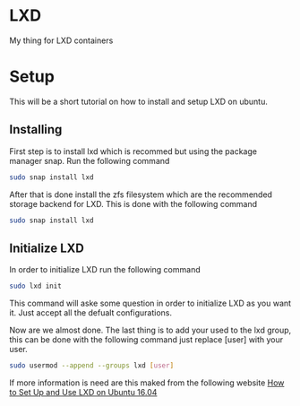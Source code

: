 # LXD
My thing for LXD containers


# Setup
This will be a short tutorial on how to install and setup LXD on ubuntu. 

## Installing 
First step is to install lxd which is recommed but using the package manager snap. Run the following command 
``` bash
sudo snap install lxd
```

After that is done install the zfs filesystem which are the recommended storage backend for LXD. 
This is done with the following command 
``` bash
sudo snap install lxd
```

## Initialize LXD
In order to initialize LXD run the following command 
``` bash
sudo lxd init
```
This command will aske some question in order to initialize LXD as you want it. Just accept all the defualt configurations. 

Now are we almost done. The last thing is to add your used to the lxd group, this can be done with the following command just replace [user] with your user.
``` bash
sudo usermod --append --groups lxd [user]
```

If more information is need are this maked from the following website [How to Set Up and Use LXD on Ubuntu 16.04](https://www.digitalocean.com/community/tutorials/how-to-set-up-and-use-lxd-on-ubuntu-16-04)
